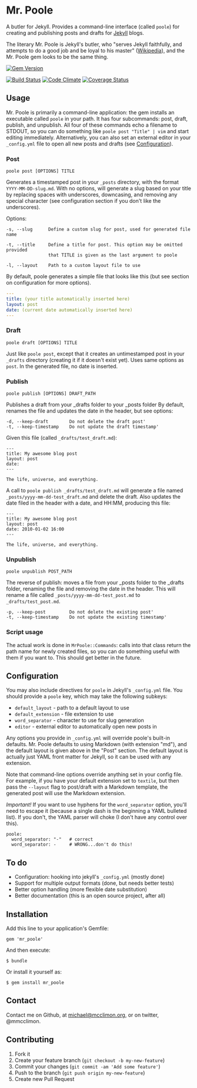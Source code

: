 # Mr. Poole

A butler for Jekyll. Provides a command-line interface (called `poole`) for
creating and publishing posts and drafts for [Jekyll](http://jekyllrb.com)
blogs.

The literary Mr. Poole is Jekyll's butler, who "serves Jekyll faithfully, and
attempts to do a good job and be loyal to his master"
([Wikipedia](http://en.wikipedia.org/wiki/Jekyll_and_hyde#Mr._Poole)), and the
Mr. Poole gem looks to be the same thing.

[![Gem Version](https://badge.fury.io/rb/mr_poole.png)](http://badge.fury.io/rb/mr_poole)

[![Build Status](https://travis-ci.org/mmcclimon/mr_poole.png?branch=master)](https://travis-ci.org/mmcclimon/mr_poole)
[![Code Climate](https://codeclimate.com/github/mmcclimon/mr_poole.png)](https://codeclimate.com/github/mmcclimon/mr_poole)
[![Coverage Status](https://coveralls.io/repos/mmcclimon/mr_poole/badge.png)](https://coveralls.io/r/mmcclimon/mr_poole)

## Usage

Mr. Poole is primarily a command-line application: the gem installs an
executable called `poole` in your path. It has four subcommands: post, draft,
publish, and unpublish. All four of these commands echo a filename to STDOUT,
so you can do something like `poole post "Title" | vim` and start editing
immediately. Alternatively, you can also set an external editor in your `_config.yml` 
file to open all new posts and drafts (see [Configuration](#configuration)).

### Post

    poole post [OPTIONS] TITLE

Generates a timestamped post in your `_posts` directory, with the format
`YYYY-MM-DD-slug.md`. With no options, will generate a slug based on your title
by replacing spaces with underscores, downcasing, and removing any special
character (see configuration section if you don't like the underscores).

Options:

```
-s, --slug      Define a custom slug for post, used for generated file name

-t, --title     Define a title for post. This option may be omitted provided
                that TITLE is given as the last argument to poole

-l, --layout    Path to a custom layout file to use
```

By default, poole generates a simple file that looks like this (but see section
on configuration for more options).

```yaml
---
title: (your title automatically inserted here)
layout: post
date: (current date automatically inserted here)
---
```

### Draft

    poole draft [OPTIONS] TITLE

Just like `poole post`, except that it creates an untimestamped post in your
`_drafts` directory (creating it if it doesn't exist yet). Uses same options
as `post`. In the generated file, no date is inserted.

### Publish

    poole publish [OPTIONS] DRAFT_PATH

Publishes a draft from your _drafts folder to your _posts folder By default,
renames the file and updates the date in the header, but see options:

```
-d, --keep-draft        Do not delete the draft post'
-t, --keep-timestamp    Do not update the draft timestamp'
```

Given this file (called `_drafts/test_draft.md`):

```
---
title: My awesome blog post
layout: post
date:
---

The life, universe, and everything.
```

A call to `poole publish _drafts/test_draft.md` will generate a file named
`_posts/yyyy-mm-dd-test_draft.md` and delete the draft. Also updates the date
filed in the header with a date, and HH:MM, producing this file:

```
---
title: My awesome blog post
layout: post
date: 2010-01-02 16:00
---

The life, universe, and everything.
```

### Unpublish

    poole unpublish POST_PATH

The reverse of publish: moves a file from your _posts folder to the _drafts
folder, renaming the file and removing the date in the header. This will
rename a file called `_posts/yyyy-mm-dd-test_post.md` to
`_drafts/test_post.md`.

```
-p, --keep-post         Do not delete the existing post'
-t, --keep-timestamp    Do not update the existing timestamp'
```

### Script usage

The actual work is done in `MrPoole::Commands`: calls into that class return
the path name for newly created files, so you can do something useful with
them if you want to. This should get better in the future.

## Configuration

You may also include directives for `poole` in Jekyll's `_config.yml` file. You
should provide a `poole` key, which may take the following subkeys:

- `default_layout` - path to a default layout to use
- `default_extension` - file extension to use
- `word_separator` - character to use for slug generation
- `editor` - external editor to automatically open new posts in

Any options you provide in `_config.yml` will override poole's built-in
defaults. Mr. Poole defaults to using Markdown (with extension "md"), and the
default layout is given above in the "Post" section. The default layout is
actually just YAML front matter for Jekyll, so it can be used with any
extension.

Note that command-line options override anything set in your config file. For
example, if you have your default extension set to `textile`, but then pass the
`--layout` flag to post/draft with a Markdown template, the generated post will
use the Markdown extension.

*Important!* If you want to use hyphens for the `word_separator` option, you'll
need to escape it (because a single dash is the beginning a YAML bulleted
list). If you don't, the YAML parser will choke (I don't have any control over
this).

```
poole:
  word_separator: "-"   # correct
  word_separator: -     # WRONG...don't do this!
```


## To do

- Configuration: hooking into jekyll's `_config.yml` (mostly done)
- Support for multiple output formats (done, but needs better tests)
- Better option handling (more flexible date substitution)
- Better documentation (this is an open source project, after all)

## Installation

Add this line to your application's Gemfile:

    gem 'mr_poole'

And then execute:

    $ bundle

Or install it yourself as:

    $ gem install mr_poole

## Contact

Contact me on Github, at michael@mcclimon.org, or on twitter, @mmcclimon.

## Contributing

1. Fork it
2. Create your feature branch (`git checkout -b my-new-feature`)
3. Commit your changes (`git commit -am 'Add some feature'`)
4. Push to the branch (`git push origin my-new-feature`)
5. Create new Pull Request
